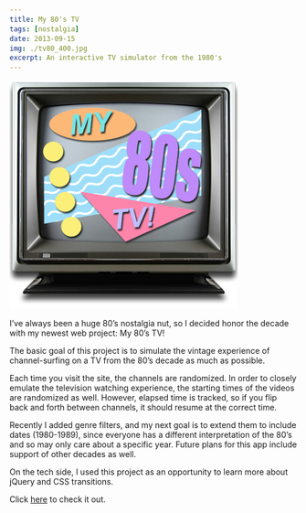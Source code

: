 ```yaml
---
title: My 80's TV
tags: [nostalgia]
date: 2013-09-15
img: ./tv80_400.jpg
excerpt: An interactive TV simulator from the 1980's
---
```


<img class="aligncenter" src="./tv80_400.jpg" alt="" />

I’ve always been a huge 80’s nostalgia nut, so I decided honor the decade with my newest web project: My 80’s TV!

The basic goal of this project is to simulate the vintage experience of channel-surfing on a TV from the 80’s decade as much as possible.

Each time you visit the site, the channels are randomized. In order to closely emulate the television watching
experience, the starting times of the videos are randomized as well. However, elapsed time is tracked, so if you flip back and forth between channels, it should resume at the correct time.

Recently I added genre filters, and my next goal is to extend them to include dates (1980-1989), since everyone has a different interpretation of the 80’s and so may only care about a specific year. Future plans for this app include support of other decades as well.

On the tech side, I used this project as an opportunity to learn more about jQuery and CSS transitions.

Click [here](https://80s.myretrotvs.com/) to check it out.
